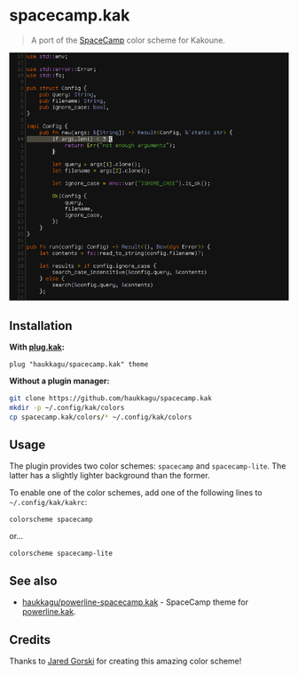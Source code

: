 # spacecamp.kak
> A port of the [SpaceCamp](https://github.com/jaredgorski/SpaceCamp) color scheme for Kakoune.

![screenshot](screenshots/screenshot0.png)

## Installation
**With [plug.kak](https://github.com/andreyorst/plug.kak):**
```kak
plug "haukkagu/spacecamp.kak" theme
```
**Without a plugin manager:**
```sh
git clone https://github.com/haukkagu/spacecamp.kak
mkdir -p ~/.config/kak/colors
cp spacecamp.kak/colors/* ~/.config/kak/colors
```

## Usage
The plugin provides two color schemes: `spacecamp` and `spacecamp-lite`. The latter has a slightly lighter background than the former.

To enable one of the color schemes, add one of the following lines to `~/.config/kak/kakrc`:
```kak
colorscheme spacecamp
```
or...
```kak
colorscheme spacecamp-lite
```

## See also
* [haukkagu/powerline-spacecamp.kak](https://github.com/haukkagu/powerline-spacecamp.kak) - SpaceCamp theme for [powerline.kak](https://github.com/andreyorst/powerline.kak).

## Credits
Thanks to [Jared Gorski](https://github.com/jaredgorski) for creating this amazing color scheme!
